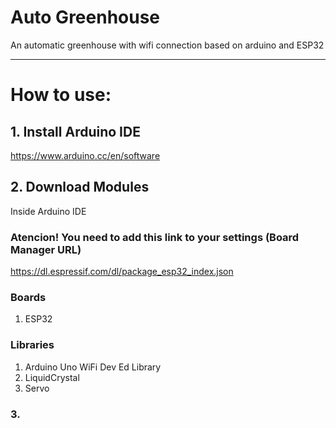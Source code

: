 # Auto Greenhouse
An automatic greenhouse with wifi connection based on arduino and ESP32

<hr>

# How to use:

## 1. Install Arduino IDE
https://www.arduino.cc/en/software

## 2. Download Modules
Inside Arduino IDE

### Atencion! You need to add this link to your settings (Board Manager URL)
https://dl.espressif.com/dl/package_esp32_index.json

### Boards
<ol>
  <li>ESP32</li>
</ol>

### Libraries
<ol>
  <li>Arduino Uno WiFi Dev Ed Library</li>
  <li>LiquidCrystal</li>
  <li>Servo</li>
</ol>

### 3. 
